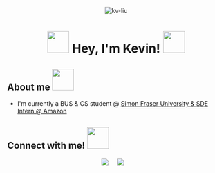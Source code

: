 <p align="center"> <img src="https://komarev.com/ghpvc/?username=kv-liu" alt="kv-liu"/></p>
<h1 align="center"><img src="https://media4.giphy.com/media/XDXqX6n1VrzXuVGiId/giphy.gif?cid=790b7611fab755c9cdaf352b5cb4e21d44f57cdb40ffe98a&rid=giphy.gif&ct=s" width="50"> Hey, I'm Kevin! <img src="https://media0.giphy.com/media/oz45ELYgMoYVsZqmor/giphy.gif?cid=790b76112f07e7eabb7bc60b896d8ab9043f64c6ddd7e01c&rid=giphy.gif&ct=s" width="50"></h1>

<h2>About me <img src="https://media2.giphy.com/media/IQebREsGFRXmo/giphy.gif?cid=790b761103b220be924e7c21588fad73fe19376127eee8d0&rid=giphy.gif&ct=s" width="50"></h2>
<ul>
  <li>I'm currently a BUS & CS student @  <a href=https://www.sfu.ca target="blank">Simon Fraser University & SDE Intern @ Amazon</a></li>
</ul>


<h2>Connect with me! <img src="https://media3.giphy.com/media/Xdv29zqFlaSlO/giphy.gif?cid=790b76119db010299c04604964b29d63f53e31fe985a7228&rid=giphy.gif&ct=s" width="50"></h2>

<p align="center">
  <a target="_blank"href="https://www.linkedin.com/in/kv-liu/"><img src="https://img.shields.io/badge/linkedin-%230077B5.svg?&style=for-the-badge&logo=linkedin&logoColor=white"/></a>&nbsp;&nbsp;&nbsp;&nbsp;
  <a href="mailto:kevinliu8260@hotmail.com?subject=Hello%20Kevin,%20From%20Github"><img src="https://img.shields.io/badge/-Hotmail-0078D4?style=for-the-badge&logo=microsoft-outlook&logoColor=white" /></a>&nbsp;&nbsp;&nbsp;&nbsp;
</p>




<!--
**kv-liu/kv-liu** is a ✨ _special_ ✨ repository because its `README.md` (this file) appears on your GitHub profile.

Here are some ideas to get you started:

- 🔭 I’m currently working on ...
- 🌱 I’m currently learning ...
- 👯 I’m looking to collaborate on ...
- 🤔 I’m looking for help with ...
- 💬 Ask me about ...
- 📫 How to reach me: ...
- 😄 Pronouns: ...
- ⚡ Fun fact: ...
-->

